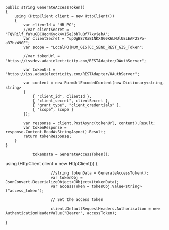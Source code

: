    public string GenerateAccessToken()
    {
        using (HttpClient client = new HttpClient())
        {
            var clientId = "HR_PO";
            //var clientSecret = "TQVRilf_faYuGBCHqcNKyok4v15eJbhTuQf77xyjehA";
            var clientSecret = "upOgB87RaB1NKX8G0K6LMUlUELEAP2SPo-a37bzW9GE";
            var scope = "LocalPO|MUM_GIS|CC_SEND_REST_GIS_Token";

            //var tokenUrl = "https://issdev.adanielectricity.com/RESTAdapter/OAuthServer";

            var tokenUrl = "https://iss.adanielectricity.com/RESTAdapter/OAuthServer";

            var content = new FormUrlEncodedContent(new Dictionary<string, string>
            {
                { "client_id", clientId },
                { "client_secret", clientSecret },
                { "grant_type", "client_credentials" },
                { "scope", scope }
            });

            var response = client.PostAsync(tokenUrl, content).Result;
            var tokenResponse = response.Content.ReadAsStringAsync().Result;
            return tokenResponse;
        }
    }

                tokenData = GenerateAccessToken();
  using (HttpClient client = new HttpClient())
                    {

                        //string tokenData = GenerateAccessToken();
                        var tokenObj = JsonConvert.DeserializeObject<JObject>(tokenData);
                        var accessToken = tokenObj.Value<string>("access_token");

                        // Set the access token

                        client.DefaultRequestHeaders.Authorization = new AuthenticationHeaderValue("Bearer", accessToken);
}
